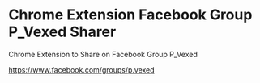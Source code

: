 # Chrome Extension Facebook Group P_Vexed Sharer

Chrome Extension to Share on Facebook Group P_Vexed

https://www.facebook.com/groups/p.vexed
